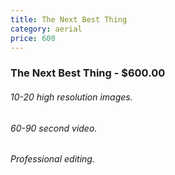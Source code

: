 ```yaml
---
title: The Next Best Thing
category: aerial
price: 600
---
```


### The Next Best Thing - $600.00
###### 10-20 high resolution images.
###### 60-90 second video.
###### Professional editing.